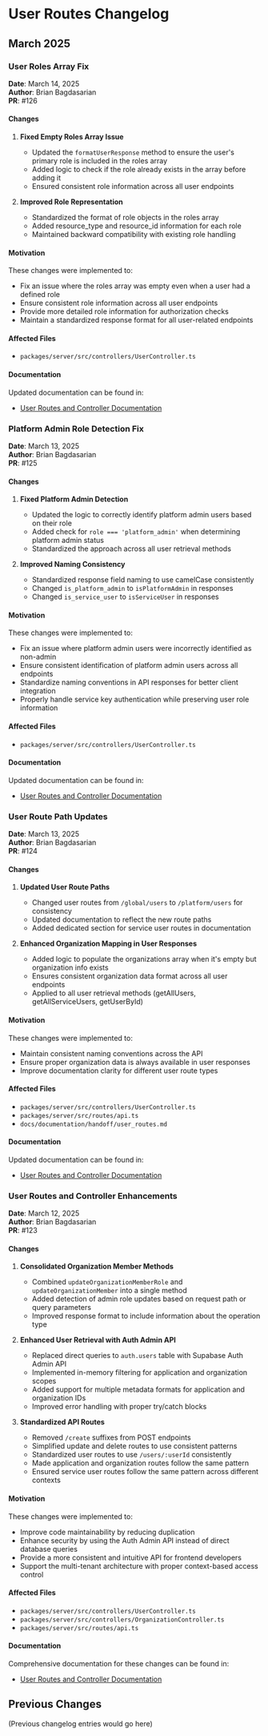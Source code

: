 # User Routes Changelog

## March 2025

### User Roles Array Fix

**Date**: March 14, 2025  
**Author**: Brian Bagdasarian  
**PR**: #126  

#### Changes

1. **Fixed Empty Roles Array Issue**
   - Updated the `formatUserResponse` method to ensure the user's primary role is included in the roles array
   - Added logic to check if the role already exists in the array before adding it
   - Ensured consistent role information across all user endpoints

2. **Improved Role Representation**
   - Standardized the format of role objects in the roles array
   - Added resource_type and resource_id information for each role
   - Maintained backward compatibility with existing role handling

#### Motivation

These changes were implemented to:
- Fix an issue where the roles array was empty even when a user had a defined role
- Ensure consistent role information across all user endpoints
- Provide more detailed role information for authorization checks
- Maintain a standardized response format for all user-related endpoints

#### Affected Files

- `packages/server/src/controllers/UserController.ts`

#### Documentation

Updated documentation can be found in:
- [User Routes and Controller Documentation](./user_routes.md)

### Platform Admin Role Detection Fix

**Date**: March 13, 2025  
**Author**: Brian Bagdasarian  
**PR**: #125  

#### Changes

1. **Fixed Platform Admin Detection**
   - Updated the logic to correctly identify platform admin users based on their role
   - Added check for `role === 'platform_admin'` when determining platform admin status
   - Standardized the approach across all user retrieval methods

2. **Improved Naming Consistency**
   - Standardized response field naming to use camelCase consistently
   - Changed `is_platform_admin` to `isPlatformAdmin` in responses
   - Changed `is_service_user` to `isServiceUser` in responses

#### Motivation

These changes were implemented to:
- Fix an issue where platform admin users were incorrectly identified as non-admin
- Ensure consistent identification of platform admin users across all endpoints
- Standardize naming conventions in API responses for better client integration
- Properly handle service key authentication while preserving user role information

#### Affected Files

- `packages/server/src/controllers/UserController.ts`

#### Documentation

Updated documentation can be found in:
- [User Routes and Controller Documentation](./user_routes.md)

### User Route Path Updates

**Date**: March 13, 2025  
**Author**: Brian Bagdasarian  
**PR**: #124  

#### Changes

1. **Updated User Route Paths**
   - Changed user routes from `/global/users` to `/platform/users` for consistency
   - Updated documentation to reflect the new route paths
   - Added dedicated section for service user routes in documentation

2. **Enhanced Organization Mapping in User Responses**
   - Added logic to populate the organizations array when it's empty but organization info exists
   - Ensures consistent organization data format across all user endpoints
   - Applied to all user retrieval methods (getAllUsers, getAllServiceUsers, getUserById)

#### Motivation

These changes were implemented to:
- Maintain consistent naming conventions across the API
- Ensure proper organization data is always available in user responses
- Improve documentation clarity for different user route types

#### Affected Files

- `packages/server/src/controllers/UserController.ts`
- `packages/server/src/routes/api.ts`
- `docs/documentation/handoff/user_routes.md`

#### Documentation

Updated documentation can be found in:
- [User Routes and Controller Documentation](./user_routes.md)

### User Routes and Controller Enhancements

**Date**: March 12, 2025  
**Author**: Brian Bagdasarian  
**PR**: #123  

#### Changes

1. **Consolidated Organization Member Methods**
   - Combined `updateOrganizationMemberRole` and `updateOrganizationMember` into a single method
   - Added detection of admin role updates based on request path or query parameters
   - Improved response format to include information about the operation type

2. **Enhanced User Retrieval with Auth Admin API**
   - Replaced direct queries to `auth.users` table with Supabase Auth Admin API
   - Implemented in-memory filtering for application and organization scopes
   - Added support for multiple metadata formats for application and organization IDs
   - Improved error handling with proper try/catch blocks

3. **Standardized API Routes**
   - Removed `/create` suffixes from POST endpoints
   - Simplified update and delete routes to use consistent patterns
   - Standardized user routes to use `/users/:userId` consistently
   - Made application and organization routes follow the same pattern
   - Ensured service user routes follow the same pattern across different contexts

#### Motivation

These changes were implemented to:
- Improve code maintainability by reducing duplication
- Enhance security by using the Auth Admin API instead of direct database queries
- Provide a more consistent and intuitive API for frontend developers
- Support the multi-tenant architecture with proper context-based access control

#### Affected Files

- `packages/server/src/controllers/UserController.ts`
- `packages/server/src/controllers/OrganizationController.ts`
- `packages/server/src/routes/api.ts`

#### Documentation

Comprehensive documentation for these changes can be found in:
- [User Routes and Controller Documentation](./user_routes.md)

## Previous Changes

(Previous changelog entries would go here) 
